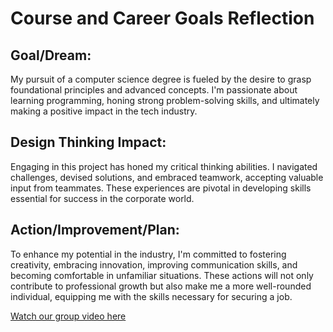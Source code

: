 # Course and Career Goals Reflection

## Goal/Dream:
My pursuit of a computer science degree is fueled by the desire to grasp foundational principles and advanced concepts. I'm passionate about learning programming, honing strong problem-solving skills, and ultimately making a positive impact in the tech industry.

## Design Thinking Impact:
Engaging in this project has honed my critical thinking abilities. I navigated challenges, devised solutions, and embraced teamwork, accepting valuable input from teammates. These experiences are pivotal in developing skills essential for success in the corporate world.

## Action/Improvement/Plan:
To enhance my potential in the industry, I'm committed to fostering creativity, embracing innovation, improving communication skills, and becoming comfortable in unfamiliar situations. These actions will not only contribute to professional growth but also make me a more well-rounded individual, equipping me with the skills necessary for securing a job.

[Watch our group video here](https://sites.google.com/graduate.utm.my/utmstudyverse/home/notes)

